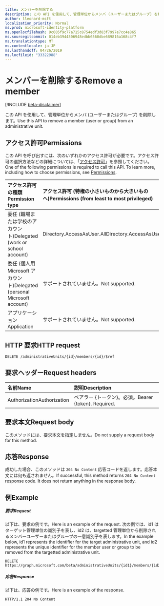 ```yaml
---
title: メンバーを削除する
description: この API を使用して、管理単位からメンバ (ユーザーまたはグループ) を削除します。
author: lleonard-msft
localization_priority: Normal
ms.prod: microsoft-identity-platform
ms.openlocfilehash: 9c605f9c77a715c8754edf3d83f7997e7cc4e865
ms.sourcegitcommit: 014eb3944306948edbb6560dbe689816a168c4f7
ms.translationtype: MT
ms.contentlocale: ja-JP
ms.lasthandoff: 04/26/2019
ms.locfileid: "33322988"
---
```

# <a name="remove-a-member"></a><span data-ttu-id="ed67f-103">メンバーを削除する</span><span class="sxs-lookup"><span data-stu-id="ed67f-103">Remove a member</span></span>

[!INCLUDE [beta-disclaimer](../../includes/beta-disclaimer.md)]

<span data-ttu-id="ed67f-104">この API を使用して、管理単位からメンバ (ユーザーまたはグループ) を削除します。</span><span class="sxs-lookup"><span data-stu-id="ed67f-104">Use this API to remove a member (user or group) from an administrative unit.</span></span>

## <a name="permissions"></a><span data-ttu-id="ed67f-105">アクセス許可</span><span class="sxs-lookup"><span data-stu-id="ed67f-105">Permissions</span></span>
<span data-ttu-id="ed67f-p101">この API を呼び出すには、次のいずれかのアクセス許可が必要です。アクセス許可の選択方法などの詳細については、「[アクセス許可](/graph/permissions-reference)」を参照してください。</span><span class="sxs-lookup"><span data-stu-id="ed67f-p101">One of the following permissions is required to call this API. To learn more, including how to choose permissions, see [Permissions](/graph/permissions-reference).</span></span>


|<span data-ttu-id="ed67f-108">アクセス許可の種類</span><span class="sxs-lookup"><span data-stu-id="ed67f-108">Permission type</span></span>      | <span data-ttu-id="ed67f-109">アクセス許可 (特権の小さいものから大きいものへ)</span><span class="sxs-lookup"><span data-stu-id="ed67f-109">Permissions (from least to most privileged)</span></span>              |
|:--------------------|:---------------------------------------------------------|
|<span data-ttu-id="ed67f-110">委任 (職場または学校のアカウント)</span><span class="sxs-lookup"><span data-stu-id="ed67f-110">Delegated (work or school account)</span></span> | <span data-ttu-id="ed67f-111">Directory.AccessAsUser.All</span><span class="sxs-lookup"><span data-stu-id="ed67f-111">Directory.AccessAsUser.All</span></span>    |
|<span data-ttu-id="ed67f-112">委任 (個人用 Microsoft アカウント)</span><span class="sxs-lookup"><span data-stu-id="ed67f-112">Delegated (personal Microsoft account)</span></span> | <span data-ttu-id="ed67f-113">サポートされていません。</span><span class="sxs-lookup"><span data-stu-id="ed67f-113">Not supported.</span></span>    |
|<span data-ttu-id="ed67f-114">アプリケーション</span><span class="sxs-lookup"><span data-stu-id="ed67f-114">Application</span></span> | <span data-ttu-id="ed67f-115">サポートされていません。</span><span class="sxs-lookup"><span data-stu-id="ed67f-115">Not supported.</span></span> |

## <a name="http-request"></a><span data-ttu-id="ed67f-116">HTTP 要求</span><span class="sxs-lookup"><span data-stu-id="ed67f-116">HTTP request</span></span>
<!-- { "blockType": "ignored" } -->
```http
DELETE /administrativeUnits/{id}/members/{id}/$ref
```
## <a name="request-headers"></a><span data-ttu-id="ed67f-117">要求ヘッダー</span><span class="sxs-lookup"><span data-stu-id="ed67f-117">Request headers</span></span>
| <span data-ttu-id="ed67f-118">名前</span><span class="sxs-lookup"><span data-stu-id="ed67f-118">Name</span></span>      |<span data-ttu-id="ed67f-119">説明</span><span class="sxs-lookup"><span data-stu-id="ed67f-119">Description</span></span>|
|:----------|:----------|
| <span data-ttu-id="ed67f-120">Authorization</span><span class="sxs-lookup"><span data-stu-id="ed67f-120">Authorization</span></span>  | <span data-ttu-id="ed67f-p102">ベアラー {トークン}。必須。</span><span class="sxs-lookup"><span data-stu-id="ed67f-p102">Bearer {token}. Required.</span></span> |

## <a name="request-body"></a><span data-ttu-id="ed67f-123">要求本文</span><span class="sxs-lookup"><span data-stu-id="ed67f-123">Request body</span></span>
<span data-ttu-id="ed67f-124">このメソッドには、要求本文を指定しません。</span><span class="sxs-lookup"><span data-stu-id="ed67f-124">Do not supply a request body for this method.</span></span>

## <a name="response"></a><span data-ttu-id="ed67f-125">応答</span><span class="sxs-lookup"><span data-stu-id="ed67f-125">Response</span></span>

<span data-ttu-id="ed67f-p103">成功した場合、このメソッドは `204 No Content` 応答コードを返します。応答本文には何も返されません。</span><span class="sxs-lookup"><span data-stu-id="ed67f-p103">If successful, this method returns `204 No Content` response code. It does not return anything in the response body.</span></span>

## <a name="example"></a><span data-ttu-id="ed67f-128">例</span><span class="sxs-lookup"><span data-stu-id="ed67f-128">Example</span></span>
##### <a name="request"></a><span data-ttu-id="ed67f-129">要求</span><span class="sxs-lookup"><span data-stu-id="ed67f-129">Request</span></span>
<span data-ttu-id="ed67f-130">以下は、要求の例です。</span><span class="sxs-lookup"><span data-stu-id="ed67f-130">Here is an example of the request.</span></span> <span data-ttu-id="ed67f-131">次の例では、id1 はターゲット管理単位の識別子を表し、id2 は、targetted 管理単位から削除されるメンバーユーザーまたはグループの一意識別子を表します。</span><span class="sxs-lookup"><span data-stu-id="ed67f-131">In the example below, id1 represents the identifier for the target administrative unit, and id2 represents the unique identifier for the member user or group to be removed from the targetted administrative unit.</span></span> 

```http
DELETE https://graph.microsoft.com/beta/administrativeUnits/{id1}/members/{id2}/$ref
```

##### <a name="response"></a><span data-ttu-id="ed67f-132">応答</span><span class="sxs-lookup"><span data-stu-id="ed67f-132">Response</span></span>
<span data-ttu-id="ed67f-133">以下は、応答の例です。</span><span class="sxs-lookup"><span data-stu-id="ed67f-133">Here is an example of the response.</span></span>
 
```http
HTTP/1.1 204 No Content
```
